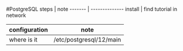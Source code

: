 #PostgreSQL
steps | note
------- | --------------
install | find tutorial in network


configuration | note
-------------- |--------------------------
where is it | /etc/postgresql/12/main
